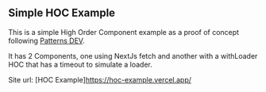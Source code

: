 ## Simple HOC Example

This is a simple High Order Component example as a proof of concept following [Patterns DEV](https://www.patterns.dev/react/hoc-pattern).

It has 2 Components, one using NextJs fetch and another with a withLoader HOC that has a timeout to simulate a loader.

Site url:
[HOC Example]https://hoc-example.vercel.app/
